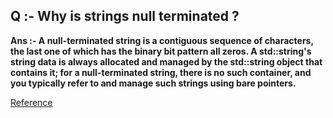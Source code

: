 ## Q :- Why is strings null terminated ?

**Ans :- A null-terminated string is a contiguous sequence of characters, the last one of which has the binary bit pattern all zeros. A std::string's string data is always allocated and managed by the std::string object that contains it; for a null-terminated string, there is no such container, and you typically refer to and manage such strings using bare pointers.** 
  
[Reference](https://stackoverflow.com/questions/2037209/what-is-a-null-terminated-string)
